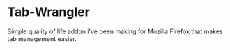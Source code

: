 # Tab-Wrangler
Simple quality of life addon i've been making for Mozilla Firefox that makes tab management easier.
